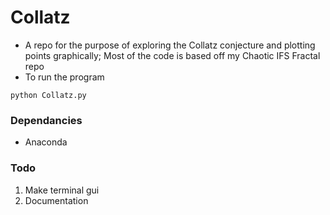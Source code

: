 # Collatz
* A repo for the purpose of exploring the Collatz conjecture and plotting points graphically; Most of the code is based off my Chaotic IFS Fractal repo 
* To run the program

```
python Collatz.py
```

### Dependancies 
* Anaconda 

### Todo
1. Make terminal gui
2. Documentation
